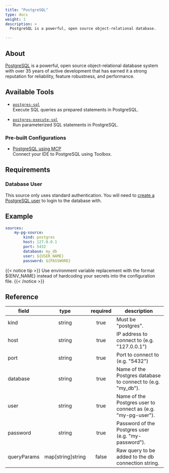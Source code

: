 ```yaml
---
title: "PostgreSQL"
type: docs
weight: 1
description: >
  PostgreSQL is a powerful, open source object-relational database.

---
```


## About

[PostgreSQL][pg-docs] is a powerful, open source object-relational database
system with over 35 years of active development that has earned it a strong
reputation for reliability, feature robustness, and performance.

[pg-docs]: https://www.postgresql.org/

## Available Tools

- [`postgres-sql`](../tools/postgres/postgres-sql.md)  
  Execute SQL queries as prepared statements in PostgreSQL.

- [`postgres-execute-sql`](../tools/postgres/postgres-execute-sql.md)  
  Run parameterized SQL statements in PostgreSQL.

### Pre-built Configurations

- [PostgreSQL using MCP](https://googleapis.github.io/genai-toolbox/how-to/connect-ide/postgres_mcp/)  
Connect your IDE to PostgreSQL using Toolbox.

## Requirements

### Database User

This source only uses standard authentication. You will need to [create a
PostgreSQL user][pg-users] to login to the database with.

[pg-users]: https://www.postgresql.org/docs/current/sql-createuser.html

## Example

```yaml
sources:
    my-pg-source:
        kind: postgres
        host: 127.0.0.1
        port: 5432
        database: my_db
        user: ${USER_NAME}
        password: ${PASSWORD}
```

{{< notice tip >}}
Use environment variable replacement with the format ${ENV_NAME}
instead of hardcoding your secrets into the configuration file.
{{< /notice >}}

## Reference

|  **field**  |      **type**      | **required** | **description**                                                        |
|-------------|:------------------:|:------------:|------------------------------------------------------------------------|
| kind        |       string       |     true     | Must be "postgres".                                                    |
| host        |       string       |     true     | IP address to connect to (e.g. "127.0.0.1")                            |
| port        |       string       |     true     | Port to connect to (e.g. "5432")                                       |
| database    |       string       |     true     | Name of the Postgres database to connect to (e.g. "my_db").            |
| user        |       string       |     true     | Name of the Postgres user to connect as (e.g. "my-pg-user").           |
| password    |       string       |     true     | Password of the Postgres user (e.g. "my-password").                    |
| queryParams |  map[string]string |     false    | Raw query to be added to the db connection string.                     |
